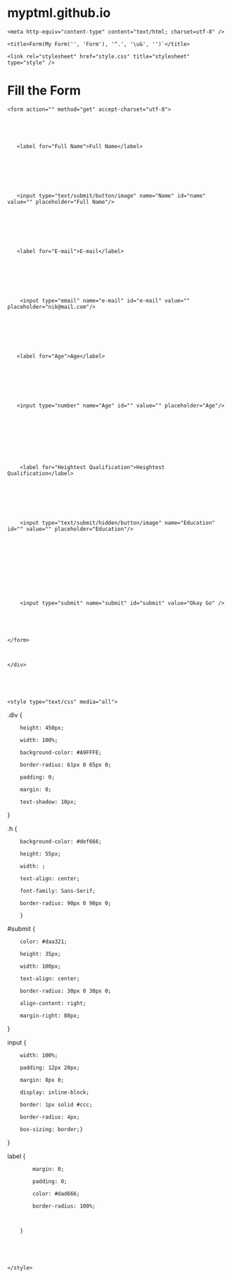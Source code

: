# myptml.github.io
<!DOCTYPE HTML PUBLIC "-//W3C//DTD HTML 4.01 Transitional//EN"

"http://www.w3.org/TR/html4/loose.dtd">

<html>

<head>

    <meta http-equiv="content-type" content="text/html; charset=utf-8" />

    <title>Form(My Form('', 'Form'), '^.', '\u&', '')`</title>

    <link rel="stylesheet" href="style.css" title="stylesheet" type="style" />

    

</head>

<body><div class="div">

  <div class="h" ><h1>Fill the Form</h1></div>

    <form action="" method="get" accept-charset="utf-8">

        

        

       <label for="Full Name">Full Name</label>

       

       

       

       <input type="text/submit/button/image" name="Name" id="name" value="" placeholder="Full Name"/>

       

       

       

       <label for="E-mail">E-mail</label>

       

       

       

        <input type="email" name="e-mail" id="e-mail" value="" placeholder="nik@mail.com"/>

        

        

        

       <label for="Age">Age</label>

       

       

       

       <input type="number" name="Age" id="" value="" placeholder="Age"/>

       

       

       

       

        <label for="Heightest Qualification">Heightest Qualification</label>

        

        

        

        <input type="text/submit/hidden/button/image" name="Education" id="" value="" placeholder="Education"/>

        

        

        

        

        

        <input type="submit" name="submit" id="submit" value="Okay Go" />

        

        

    </form>

    

    </div>

    

    

    <style type="text/css" media="all">

    

    

   .div {

        height: 450px;

        width: 100%;

        background-color: #A9FFFE;

        border-radius: 61px 0 65px 0;

        padding: 0;

        margin: 0;

        text-shadow: 10px;

   }

  .h {

        background-color: #def666;

        height: 55px;

        width: ;

        text-align: center;

        font-family: Sans-Serif;

        border-radius: 90px 0 90px 0;

        }

   #submit {

        color: #daa321;

        height: 35px;

        width: 100px;

        text-align: center;

        border-radius: 30px 0 30px 0;

        align-content: right;

        margin-right: 80px;

        

   } 

        

   input {

        width: 100%;

        padding: 12px 20px;

        margin: 8px 0;

        display: inline-block;

        border: 1px solid #ccc;

        border-radius: 4px;

        box-sizing: border;}

      

      

      

      

  }      

   label {

            margin: 0;

            padding: 0;

            color: #dad666;

            border-radius: 100%;

            

        }

    

        

    </style>

</body>

</html>

